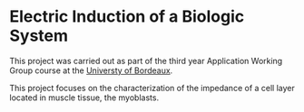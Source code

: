 # Electric Induction of a Biologic System

This project was carried out as part of the third year Application Working Group course at the [Universty of Bordeaux](https://www.u-bordeaux.fr/).

This project focuses on the characterization of the impedance of a cell layer located in muscle tissue, the myoblasts.
